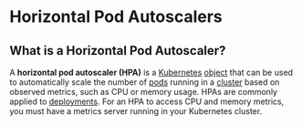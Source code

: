 
# Horizontal Pod Autoscalers

## What is a Horizontal Pod Autoscaler?

A **horizontal pod autoscaler (HPA)** is a [Kubernetes](../what-is-kubernetes) [object](../objects) that can be used to 
automatically scale the number of [pods](../pods) running in a [cluster](../clusters) based on observed 
metrics, such as CPU or memory usage.
HPAs are commonly applied to [deployments](../deployments).
For an HPA to access CPU and memory metrics, you must have a metrics server running in your Kubernetes cluster.
